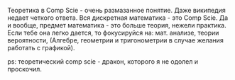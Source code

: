 Теоретика в Comp Scie - очень размазанное понятие. Даже википедия недает четкого ответа.
Вся дискретная математика - это Comp Scie.
Да и вообще, предмет математика - это больше теория, нежели практика.
Если тебе она легко дается, то фокусируйся на: мат. анализе, теории вероятности, (Алгебре, геометрии и тригонометрии в случае желания работать с графикой).

ps: теоретический comp scie - дракон, которого я не одолел и проскочил.
